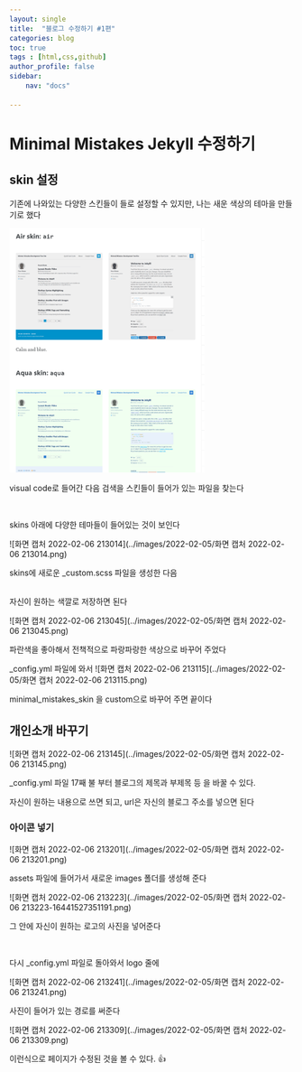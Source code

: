 ```yaml
---
layout: single
title:  "블로그 수정하기 #1편"
categories: blog
toc: true
tags : [html,css,github]
author_profile: false
sidebar:
    nav: "docs"

---
```


# Minimal Mistakes Jekyll 수정하기



## skin 설정

기존에 나와있는 다양한 스킨들이 들로 설정할 수 있지만,  나는 새운 색상의 테마을 만들기로 했다 

<img src="../images/2022-02-05/화면 캡처 2022-02-06 211915.png" alt="화면 캡처 2022-02-06 211915" style="zoom:60%;" />



visual code로 들어간 다음 검색을 스킨들이 들어가 있는 파일을 찾는다

<br>

skins 아래에 다양한 테마들이 들어있는 것이 보인다 



![화면 캡처 2022-02-06 213014](../images/2022-02-05/화면 캡처 2022-02-06 213014.png)

skins에 새로운  _custom.scss 파일을 생성한 다음

<br>자신이 원하는 색깔로 저장하면 된다

![화면 캡처 2022-02-06 213045](../images/2022-02-05/화면 캡처 2022-02-06 213045.png)

파란색을 좋아해서 전책적으로 파랑파랑한 색상으로 바꾸어 주었다 



 _config.yml 파일에 와서 ![화면 캡처 2022-02-06 213115](../images/2022-02-05/화면 캡처 2022-02-06 213115.png)

minimal_mistakes_skin 을 custom으로 바꾸어 주면 끝이다



## 개인소개 바꾸기



![화면 캡처 2022-02-06 213145](../images/2022-02-05/화면 캡처 2022-02-06 213145.png)



_config.yml 파일 17째 불 부터 블로그의 제목과 부제목 등 을 바꿀 수 있다. 

자신이 원하는 내용으로 쓰면 되고,  url은 자신의 블로그 주소를 넣으면 된다



### 아이콘 넣기

![화면 캡처 2022-02-06 213201](../images/2022-02-05/화면 캡처 2022-02-06 213201.png)

assets 파일에 들어가서 새로운 images 폴더를 생성해 준다



![화면 캡처 2022-02-06 213223](../images/2022-02-05/화면 캡처 2022-02-06 213223-16441527351191.png)



그 안에 자신이 원하는 로고의 사진을 넣어준다

<br>

다시 _config.yml 파일로 돌아와서  logo 줄에 

![화면 캡처 2022-02-06 213241](../images/2022-02-05/화면 캡처 2022-02-06 213241.png)

사진이 들어가 있는 경로를 써준다

![화면 캡처 2022-02-06 213309](../images/2022-02-05/화면 캡처 2022-02-06 213309.png)

이런식으로 페이지가 수정된 것을 볼 수 있다. 👍

